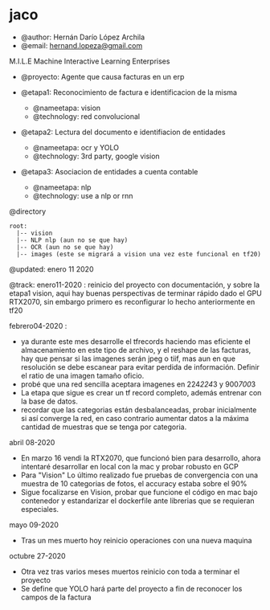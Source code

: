 # jaco

* @author:  Hernán Darío López Archila
* @email: hernand.lopeza@gmail.com

M.I.L.E Machine Interactive Learning Enterprises

* @proyecto: Agente que causa facturas en un erp
* @etapa1: Reconocimiento de factura e identificacion de la misma
  * @nameetapa: vision
  * @technology: red convolucional

* @etapa2: Lectura del documento e identifiacion de entidades
  * @nameetapa: ocr y YOLO
  * @technology: 3rd party, google vision

* @etapa3: Asociacion de entidades a cuenta contable
  * @nameetapa: nlp
  * @technology: use a nlp or rnn

@directory

```
root:
  |-- vision
  |-- NLP nlp (aun no se que hay)
  |-- OCR (aun no se que hay)
  |-- images (este se migrará a vision una vez este funcional en tf20)
```

@updated: enero 11 2020

@track:
enero11-2020 : reinicio del proyecto con documentación, y sobre la etapa1 vision, aqui hay buenas perspectivas de terminar rápido dado el GPU RTX2070, sin embargo primero es reconfigurar lo hecho anteriormente en tf20

febrero04-2020 : 

* ya durante este mes desarrolle el tfrecords haciendo mas eficiente el almacenamiento en este tipo de archivo, y el reshape de las facturas, hay que pensar si las imagenes serán jpeg o tiif, mas aun en que resolución se debe escanear para evitar perdida de información.  Definir el ratio de una imagen tamaño oficio.
* probé que una red sencilla aceptara imagenes en 224*224*3 y 900*700*3
* La etapa que sigue es crear un tf record completo, además entrenar con la base de datos.
* recordar que las categorias están desbalanceadas, probar inicialmente si así converge la red, en caso contrario aumentar datos a la máxima cantidad de muestras que se tenga por categoria.

abril 08-2020

* En marzo 16 vendi la RTX2070, que funcionó bien para desarrollo, ahora intentaré desarrollar en local con la mac y probar robusto en GCP
* Para "Vision" Lo último realizado fue pruebas de convergencia con una muestra de 10 categorias de fotos, el accuracy estaba sobre el 90%
* Sigue focalizarse en Vision, probar que funcione el código en mac bajo contenedor y estandarizar el dockerfile ante librerias que se requieran especiales.

mayo 09-2020

* Tras un mes muerto hoy reinicio operaciones con una nueva maquina

octubre 27-2020

* Otra vez tras varios meses muertos reinicio con toda a terminar el proyecto
* Se define que YOLO hará parte del proyecto a fin de reconocer los campos de la factura
